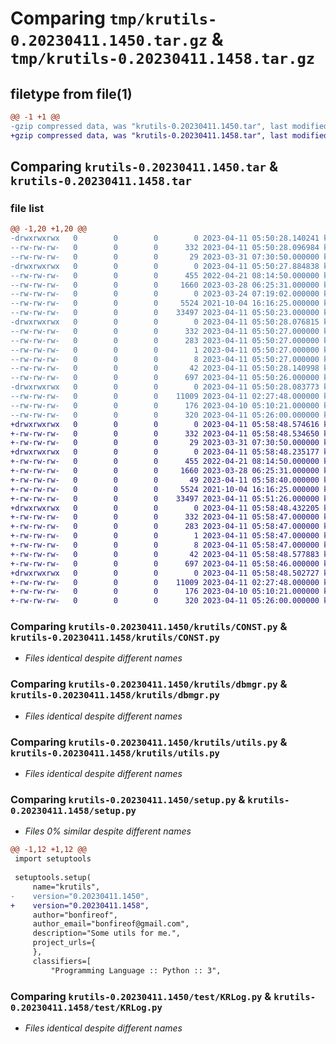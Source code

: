 # Comparing `tmp/krutils-0.20230411.1450.tar.gz` & `tmp/krutils-0.20230411.1458.tar.gz`

## filetype from file(1)

```diff
@@ -1 +1 @@
-gzip compressed data, was "krutils-0.20230411.1450.tar", last modified: Tue Apr 11 05:50:28 2023, max compression
+gzip compressed data, was "krutils-0.20230411.1458.tar", last modified: Tue Apr 11 05:58:48 2023, max compression
```

## Comparing `krutils-0.20230411.1450.tar` & `krutils-0.20230411.1458.tar`

### file list

```diff
@@ -1,20 +1,20 @@
-drwxrwxrwx   0        0        0        0 2023-04-11 05:50:28.140241 krutils-0.20230411.1450/
--rw-rw-rw-   0        0        0      332 2023-04-11 05:50:28.096984 krutils-0.20230411.1450/PKG-INFO
--rw-rw-rw-   0        0        0       29 2023-03-31 07:30:50.000000 krutils-0.20230411.1450/README.md
-drwxrwxrwx   0        0        0        0 2023-04-11 05:50:27.884838 krutils-0.20230411.1450/krutils/
--rw-rw-rw-   0        0        0      455 2022-04-21 08:14:50.000000 krutils-0.20230411.1450/krutils/AppErr.py
--rw-rw-rw-   0        0        0     1660 2023-03-28 06:25:31.000000 krutils-0.20230411.1450/krutils/CONST.py
--rw-rw-rw-   0        0        0        0 2023-03-24 07:19:02.000000 krutils-0.20230411.1450/krutils/__init__.py
--rw-rw-rw-   0        0        0     5524 2021-10-04 16:16:25.000000 krutils-0.20230411.1450/krutils/dbmgr.py
--rw-rw-rw-   0        0        0    33497 2023-04-11 05:50:23.000000 krutils-0.20230411.1450/krutils/utils.py
-drwxrwxrwx   0        0        0        0 2023-04-11 05:50:28.076815 krutils-0.20230411.1450/krutils.egg-info/
--rw-rw-rw-   0        0        0      332 2023-04-11 05:50:27.000000 krutils-0.20230411.1450/krutils.egg-info/PKG-INFO
--rw-rw-rw-   0        0        0      283 2023-04-11 05:50:27.000000 krutils-0.20230411.1450/krutils.egg-info/SOURCES.txt
--rw-rw-rw-   0        0        0        1 2023-04-11 05:50:27.000000 krutils-0.20230411.1450/krutils.egg-info/dependency_links.txt
--rw-rw-rw-   0        0        0        8 2023-04-11 05:50:27.000000 krutils-0.20230411.1450/krutils.egg-info/top_level.txt
--rw-rw-rw-   0        0        0       42 2023-04-11 05:50:28.140998 krutils-0.20230411.1450/setup.cfg
--rw-rw-rw-   0        0        0      697 2023-04-11 05:50:26.000000 krutils-0.20230411.1450/setup.py
-drwxrwxrwx   0        0        0        0 2023-04-11 05:50:28.083773 krutils-0.20230411.1450/test/
--rw-rw-rw-   0        0        0    11009 2023-04-11 02:27:48.000000 krutils-0.20230411.1450/test/KRLog.py
--rw-rw-rw-   0        0        0      176 2023-04-10 05:10:21.000000 krutils-0.20230411.1450/test/KRUtils.py
--rw-rw-rw-   0        0        0      320 2023-04-11 05:26:00.000000 krutils-0.20230411.1450/test/module_tester.py
+drwxrwxrwx   0        0        0        0 2023-04-11 05:58:48.574616 krutils-0.20230411.1458/
+-rw-rw-rw-   0        0        0      332 2023-04-11 05:58:48.534650 krutils-0.20230411.1458/PKG-INFO
+-rw-rw-rw-   0        0        0       29 2023-03-31 07:30:50.000000 krutils-0.20230411.1458/README.md
+drwxrwxrwx   0        0        0        0 2023-04-11 05:58:48.235177 krutils-0.20230411.1458/krutils/
+-rw-rw-rw-   0        0        0      455 2022-04-21 08:14:50.000000 krutils-0.20230411.1458/krutils/AppErr.py
+-rw-rw-rw-   0        0        0     1660 2023-03-28 06:25:31.000000 krutils-0.20230411.1458/krutils/CONST.py
+-rw-rw-rw-   0        0        0       49 2023-04-11 05:58:40.000000 krutils-0.20230411.1458/krutils/__init__.py
+-rw-rw-rw-   0        0        0     5524 2021-10-04 16:16:25.000000 krutils-0.20230411.1458/krutils/dbmgr.py
+-rw-rw-rw-   0        0        0    33497 2023-04-11 05:51:26.000000 krutils-0.20230411.1458/krutils/utils.py
+drwxrwxrwx   0        0        0        0 2023-04-11 05:58:48.432205 krutils-0.20230411.1458/krutils.egg-info/
+-rw-rw-rw-   0        0        0      332 2023-04-11 05:58:47.000000 krutils-0.20230411.1458/krutils.egg-info/PKG-INFO
+-rw-rw-rw-   0        0        0      283 2023-04-11 05:58:47.000000 krutils-0.20230411.1458/krutils.egg-info/SOURCES.txt
+-rw-rw-rw-   0        0        0        1 2023-04-11 05:58:47.000000 krutils-0.20230411.1458/krutils.egg-info/dependency_links.txt
+-rw-rw-rw-   0        0        0        8 2023-04-11 05:58:47.000000 krutils-0.20230411.1458/krutils.egg-info/top_level.txt
+-rw-rw-rw-   0        0        0       42 2023-04-11 05:58:48.577883 krutils-0.20230411.1458/setup.cfg
+-rw-rw-rw-   0        0        0      697 2023-04-11 05:58:46.000000 krutils-0.20230411.1458/setup.py
+drwxrwxrwx   0        0        0        0 2023-04-11 05:58:48.502727 krutils-0.20230411.1458/test/
+-rw-rw-rw-   0        0        0    11009 2023-04-11 02:27:48.000000 krutils-0.20230411.1458/test/KRLog.py
+-rw-rw-rw-   0        0        0      176 2023-04-10 05:10:21.000000 krutils-0.20230411.1458/test/KRUtils.py
+-rw-rw-rw-   0        0        0      320 2023-04-11 05:26:00.000000 krutils-0.20230411.1458/test/module_tester.py
```

### Comparing `krutils-0.20230411.1450/krutils/CONST.py` & `krutils-0.20230411.1458/krutils/CONST.py`

 * *Files identical despite different names*

### Comparing `krutils-0.20230411.1450/krutils/dbmgr.py` & `krutils-0.20230411.1458/krutils/dbmgr.py`

 * *Files identical despite different names*

### Comparing `krutils-0.20230411.1450/krutils/utils.py` & `krutils-0.20230411.1458/krutils/utils.py`

 * *Files identical despite different names*

### Comparing `krutils-0.20230411.1450/setup.py` & `krutils-0.20230411.1458/setup.py`

 * *Files 0% similar despite different names*

```diff
@@ -1,12 +1,12 @@
 import setuptools
 
 setuptools.setup(
     name="krutils",
-    version="0.20230411.1450",
+    version="0.20230411.1458",
     author="bonfireof",
     author_email="bonfireof@gmail.com",
     description="Some utils for me.",
     project_urls={
     },
     classifiers=[
         "Programming Language :: Python :: 3",
```

### Comparing `krutils-0.20230411.1450/test/KRLog.py` & `krutils-0.20230411.1458/test/KRLog.py`

 * *Files identical despite different names*

